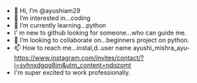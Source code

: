 - 👋 Hi, I’m @ayushiam29
- 👀 I’m interested in...coding
- 🌱 I’m currently learning...python
-  I' m new to github looking for someone...who can guide me.
- 💞️ I’m looking to collaborate on...beginners project on python.
- 📫 How to reach me...instaI,d..user name ayushi_mishra_ayu- https://www.instagram.com/invites/contact/?i=svhnxdgqg8im&utm_content=ndqzomt
-  I'm super excited to work professionally.

<!---
ayushiam29/ayushiam29 is a ✨ special ✨ repository because its `README.md` (this file) appears on your GitHub profile.
You can click the Preview link to take a look at your changes.
--->
